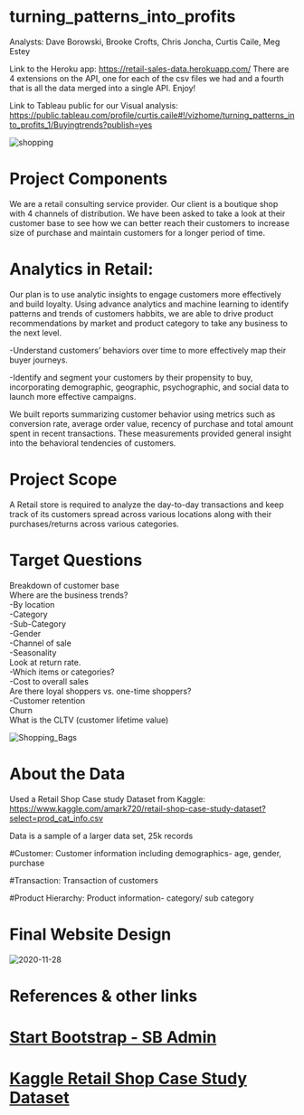 # turning_patterns_into_profits
Analysts: Dave Borowski, Brooke Crofts, Chris Joncha, Curtis Caile, Meg Estey

Link to the Heroku app: https://retail-sales-data.herokuapp.com/
There are 4 extensions on the API, one for each of the csv files we had and a fourth that is all the data merged into a single API.  Enjoy!

Link to Tableau public for our Visual analysis:
https://public.tableau.com/profile/curtis.caile#!/vizhome/turning_patterns_into_profits_1/Buyingtrends?publish=yes

![shopping](https://github.com/cscaile/turning_patterns_into_profits/blob/main/Images/shopping.jpg)

# Project Components

We are a retail consulting service provider. Our client is a boutique shop with 4 channels of distribution. We have been asked to take a look at their customer base to see how we can better reach their customers to increase size of purchase and maintain customers for a longer period of time. 

# Analytics in Retail:

Our plan is to use analytic insights to engage customers more effectively and build loyalty. Using advance analytics and machine learning to identify patterns and trends of customers habbits, we are able to drive product recommendations by market and product category to take any business to the next level.

-Understand customers’ behaviors over time to more effectively map their buyer journeys. 

-Identify and segment your customers by their propensity to buy, incorporating demographic, geographic, psychographic, and social data to launch more effective campaigns.


We built reports summarizing customer behavior using metrics such as conversion rate, average order value, recency of purchase and total amount spent in recent transactions. These measurements provided general insight into the behavioral tendencies of customers.

# Project Scope


A Retail store is required to analyze the day-to-day transactions and keep track of its customers spread across various locations along with their purchases/returns across various categories.

# Target Questions

Breakdown of customer base\
Where are the business trends?\
  -By location\
  -Category\
  -Sub-Category\
  -Gender\
  -Channel of sale\
  -Seasonality\
Look at return rate.\
  -Which items or categories?\
  -Cost to overall sales\
Are there loyal shoppers vs. one-time shoppers?\
  -Customer retention\
Churn\
What is the CLTV (customer lifetime value)

![Shopping_Bags](https://github.com/cscaile/turning_patterns_into_profits/blob/main/Images/Shopping_Bags.jpg)

# About the Data
Used a Retail Shop Case study Dataset from Kaggle:
https://www.kaggle.com/amark720/retail-shop-case-study-dataset?select=prod_cat_info.csv

Data is a sample of a larger data set, 25k records

#Customer: 
Customer information including demographics- age, gender, purchase

#Transaction: 
Transaction of customers

#Product Hierarchy: 
Product information- category/ sub category

# Final Website Design
![2020-11-28](https://github.com/cscaile/turning_patterns_into_profits/blob/main/Images/2020-11-28.png)

# References & other links
# [Start Bootstrap - SB Admin](https://startbootstrap.com/template/sb-admin/)
# [Kaggle Retail Shop Case Study Dataset](https://www.kaggle.com/amark720/retail-shop-case-study-dataset?select=prod_cat_info.csv)

